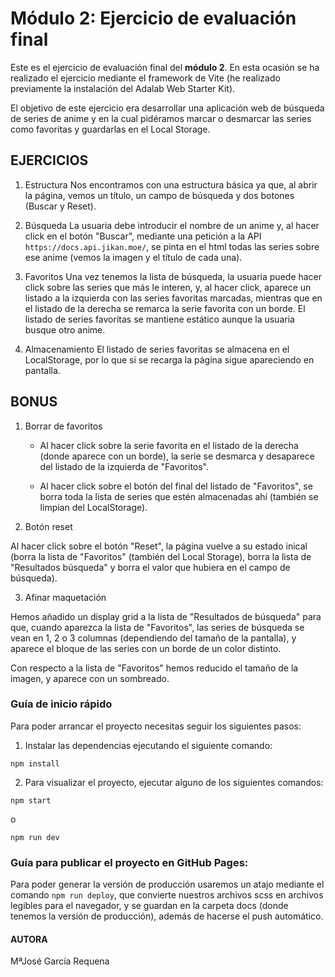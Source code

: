# Módulo 2: Ejercicio de evaluación final

Este es el ejercicio de evaluación final del **módulo 2**. En esta ocasión se ha realizado el ejercicio mediante el framework de Vite (he realizado previamente la instalación del Adalab Web Starter Kit).

El objetivo de este ejercicio era desarrollar una aplicación web de búsqueda de series de anime y en la cual pidéramos marcar o desmarcar las series como favoritas y guardarlas en el Local Storage.

## EJERCICIOS

1. Estructura
Nos encontramos con una estructura básica ya que, al abrir la página, vemos un título, un campo de búsqueda y dos botones (Buscar y Reset).

2. Búsqueda
La usuaria debe introducir el nombre de un anime y, al hacer click en el botón "Buscar", mediante una petición a la API `https://docs.api.jikan.moe/`, se pinta en el html todas las series sobre ese anime (vemos la imagen y el título de cada una).

3. Favoritos
Una vez tenemos la lista de búsqueda, la usuaria puede hacer click sobre las series que más le interen, y, al hacer click, aparece un listado a la izquierda con las series favoritas marcadas, mientras que en el listado de la derecha se remarca la serie favorita con un borde. El listado de series favoritas se mantiene estático aunque la usuaria busque otro anime.

4. Almacenamiento
El listado de series favoritas se almacena en el LocalStorage, por lo que si se recarga la página sigue apareciendo en pantalla.

## BONUS

1. Borrar de favoritos

   - Al hacer click sobre la serie favorita en el listado de la derecha (donde aparece con un borde), la serie se desmarca y desaparece del listado de la izquierda de "Favoritos".

   - Al hacer click sobre el botón del final del listado de "Favoritos", se borra toda la lista de series que estén almacenadas ahí (también se limpian del LocalStorage).

2. Botón reset

Al hacer click sobre el botón "Reset", la página vuelve a su estado inical (borra la lista de "Favoritos" (también del Local Storage), borra la lista de "Resultados búsqueda" y borra el valor que hubiera en el campo de búsqueda).

3. Afinar maquetación

Hemos añadido un display grid a la lista de "Resultados de búsqueda" para que, cuando aparezca la lista de "Favoritos", las series de búsqueda se vean en 1, 2 o 3 columnas (dependiendo del tamaño de la pantalla), y aparece el bloque de las series con un borde de un color distinto.

Con respecto a la lista de "Favoritos" hemos reducido el tamaño de la imagen, y aparece con un sombreado.


### Guía de inicio rápido

Para poder arrancar el proyecto necesitas seguir los siguientes pasos:

1. Instalar las dependencias ejecutando el siguiente comando:

```
npm install
```
2. Para visualizar el proyecto, ejecutar alguno de los siguientes comandos: 
```
npm start
``` 
o 
```
npm run dev
```

### Guía para publicar el proyecto en GitHub Pages:

Para poder generar la versión de producción usaremos un atajo mediante el comando `npm run deploy`, que convierte nuestros archivos scss en archivos legibles para el navegador, y se guardan en la carpeta docs (donde tenemos la versión de producción), además de hacerse el push automático.


#### AUTORA
MªJosé García Requena
